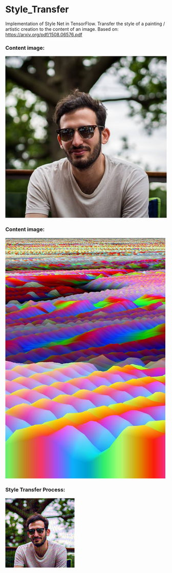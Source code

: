 # Style_Transfer
Implementation of Style Net in TensorFlow.
Transfer the style of a painting / artistic creation to the content of an image.
Based on:  
https://arxiv.org/pdf/1508.06576.pdf  
### Content image:  
![Alt text](content.png?raw=true "Content")   
### Content image:  
![Alt text](style.jpg?raw=true "Style")  
### Style Transfer Process:  
![Alt text](stylenet.gif?raw=true "Style Transfer Process")  
